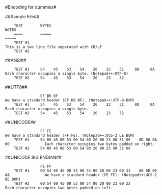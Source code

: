 #Encoding for dummies#


##Sample File##
		
		TEXT		BYTES																	NOTES
		====		=====																	=====
		TEST #1																				This is a two line file separated with CR/LF
		TEST #2
	


##ANSI##
																							
		TEST #1		54    45    53    54    20    23    31     0D     0A					Each character occupies a single byte. (Notepad++:UTF-8)
		TEST #2		54    45    53    54    20    23    32

##UTF8##

					EF BB BF																We have a standard header (EF BB BF). (Notepad++:UTF-8-BOM)
		TEST #1		54    45    53    54    20    23    31     0D     0A					Each character occupies a single byte.
		TEST #2		54    45    53    54    20    23    32
	
##UNICODE##

					FF FE																	We have a standard header (FF FE). (Notepad++:UCS-2 LE BOM)
		TEST #1		54 00 45 00 53 00 54 00 20 00 23 00 31 00    0D 00 0A 00				Each character occupies two bytes padded on right.
		TEST #2		54 00 45 00 53 00 54 00 20 00 23 00 32 00
		
##UNICODE BIG ENDIAN##

					FE FF
		TEST #1		00 54 00 45 00 53 00 54 00 20 00 23 00 31    00 0D 00 0A				We have a standard header (FE FF). (Notepad++:UCS-2 BE BOM)
		TEST #2		00 54 00 45 00 53 00 54 00 20 00 23 00 32								Each character occupies two bytes padded on left.
		
		
	

